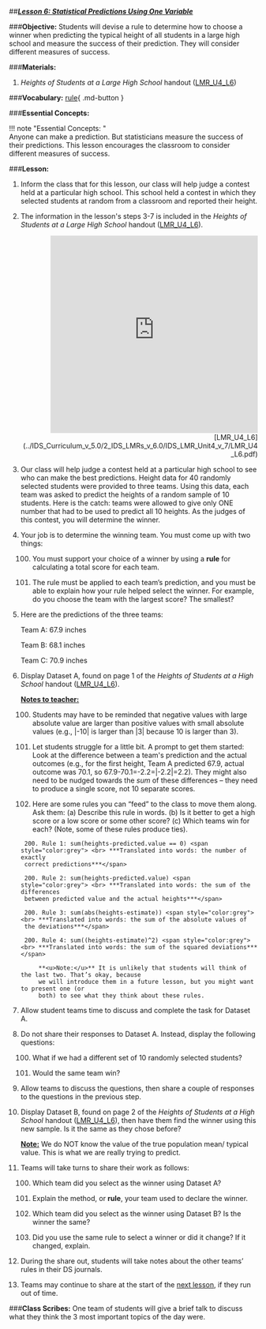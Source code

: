 ##***<u>Lesson 6: Statistical Predictions Using One Variable</u>***

###**Objective:**
Students will devise a rule to determine how to choose a winner when predicting the typical height of all
students in a large high school and measure the success of their prediction. They will consider different
measures of success.

###**Materials:**
1. *Heights of Students at a Large High School* handout ([LMR_U4_L6](../IDS_Curriculum_v_5.0/2_IDS_LMRs_v_6.0/IDS_LMR_Unit4_v_7/LMR_U4_L6.pdf))

###**Vocabulary:**
[rule](../../vocabulary/unit4/#rule "a set way to calculate or solve a problem"){ .md-button }

###**Essential Concepts:**

!!! note "Essential Concepts: "  
    Anyone can make a prediction. But statisticians measure the success of their predictions.
    This lesson encourages the classroom to consider different measures of success.

###**Lesson:**
1. Inform the class that for this lesson, our class will help judge a contest held at a particular high
school. This school held a contest in which they selected students at random from a classroom
and reported their height.

2. The information in the lesson's steps 3-7 is included in the *Heights of Students at a Large High School*
handout ([LMR_U4_L6](../IDS_Curriculum_v_5.0/2_IDS_LMRs_v_6.0/IDS_LMR_Unit4_v_7/LMR_U4_L6.pdf)).
    <div align="right"><iframe src="https://docs.google.com/viewerng/viewer?url=https://curriculum.thinkdataed.org/IDS_Curriculum_v_5.0/2_IDS_LMRs_v_6.0/IDS_LMR_Unit4_v_7/LMR_U4_L6.pdf&embedded=true" style=" width:420px;height:400px;" frameborder="0"></iframe><br>[LMR_U4_L6](../IDS_Curriculum_v_5.0/2_IDS_LMRs_v_6.0/IDS_LMR_Unit4_v_7/LMR_U4_L6.pdf)</div>

3. Our class will help judge a contest held at a particular high school to see who can make the best predictions. Height data for 40 randomly selected students were provided to three teams. Using this data, each team was asked to predict the heights of a random sample of 10 students. Here is the catch: teams were allowed to give only ONE number that had to be used to predict all 10 heights. As the judges of this contest, you will determine the winner.


4. Your job is to determine the winning team. You must come up with two things:

    100. You must support your choice of a winner by using a **rule** for calculating a total score for
    each team.
    
    100. The rule must be applied to each team’s prediction, and you must be able to explain how your rule helped select the winner. For example, do you choose the team with the largest score? The smallest?

6. Here are the predictions of the three teams:

    Team A: 67.9 inches

    Team B: 68.1 inches

    Team C: 70.9 inches

7. Display Dataset A, found on page 1 of the *Heights of Students at a High School* handout ([LMR_U4_L6](../IDS_Curriculum_v_5.0/2_IDS_LMRs_v_6.0/IDS_LMR_Unit4_v_7/LMR_U4_L6.pdf)).

    **<u>Notes to teacher:</u>**

    100. Students may have to be reminded that negative values with large absolute value are
    larger than positive values with small absolute values (e.g., |-10| is larger than |3| because 10 is larger than 3).

    100. Let students struggle for a little bit. A prompt to get them started: Look at the difference
    between a team's prediction and the actual outcomes (e.g., for the first height, Team A
    predicted 67.9, actual outcome was 70.1, so 67.9-70.1=-2.2=|-2.2|=2.2). They might also need to be nudged
    towards the *sum* of these differences – they need to produce a single score, not 10
    separate scores.

    100. Here are some rules you can “feed” to the class to move them along. Ask them: (a)
    Describe this rule in words. (b) Is it better to get a high score or a low score or some
    other score? (c) Which teams win for each? (Note, some of these rules produce ties).
    
        200. Rule 1: sum(heights-predicted.value == 0) <span style="color:grey"> <br> ***Translated into words: the number of exactly
        correct predictions***</span>
        
        200. Rule 2: sum(heights-predicted.value) <span style="color:grey"> <br> ***Translated into words: the sum of the differences
        between predicted value and the actual heights***</span>
        
        200. Rule 3: sum(abs(heights-estimate)) <span style="color:grey"> <br> ***Translated into words: the sum of the absolute values of
        the deviations***</span>
    
        200. Rule 4: sum((heights-estimate)^2) <span style="color:grey"> <br> ***Translated into words: the sum of the squared deviations***</span>

            **<u>Note:</u>** It is unlikely that students will think of the last two. That’s okay, because
            we will introduce them in a future lesson, but you might want to present one (or
            both) to see what they think about these rules.

8. Allow student teams time to discuss and complete the task for Dataset A.

9. Do not share their responses to Dataset A. Instead, display the following questions:

    100. What if we had a different set of 10 randomly selected students?

    100. Would the same team win?

10. Allow teams to discuss the questions, then share a couple of responses to the questions in the
previous step.

11. Display Dataset B, found on page 2 of the *Heights of Students at a High School* handout ([LMR_U4_L6](../IDS_Curriculum_v_5.0/2_IDS_LMRs_v_6.0/IDS_LMR_Unit4_v_7/LMR_U4_L6.pdf)),
then have them find the winner using this new sample. Is it the same as they chose before?

    **<U>Note:</u>** We do NOT know the value of the true population mean/ typical value. This is what we are
    really trying to predict.

12. Teams will take turns to share their work as follows:

    100. Which team did you select as the winner using Dataset A?

    100. Explain the method, or **rule**, your team used to declare the winner.

    100. Which team did you select as the winner using Dataset B? Is the winner the same?

    100. Did you use the same rule to select a winner or did it change? If it changed, explain.

13. During the share out, students will take notes about the other teams’ rules in their DS journals.

14. Teams may continue to share at the start of the [next lesson](lesson7.md), if they run out of time.

###**Class Scribes:**
One team of students will give a brief talk to discuss what they think the 3 most important topics of the
day were.